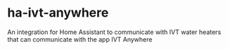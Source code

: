 # ha-ivt-anywhere
An integration for Home Assistant to communicate with IVT water heaters that can communicate with the app IVT Anywhere
